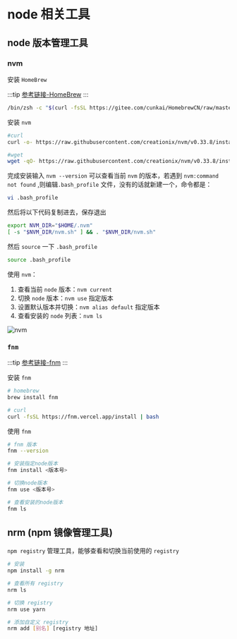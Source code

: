 # node 相关工具

## node 版本管理工具

### nvm

安装 `HomeBrew`

:::tip
[参考链接-HomeBrew](https://brew.idayer.com/)
:::

```sh
/bin/zsh -c "$(curl -fsSL https://gitee.com/cunkai/HomebrewCN/raw/master/Homebrew.sh)"
```

安装 `nvm`

```sh
#curl
curl -o- https://raw.githubusercontent.com/creationix/nvm/v0.33.8/install.sh | bash

#wget
wget -qO- https://raw.githubusercontent.com/creationix/nvm/v0.33.8/install.sh | bash
```

完成安装输入 `nvm --version` 可以查看当前 `nvm` 的版本，若遇到 `nvm:command not found` ,则编辑`.bash_profile` 文件，没有的话就新建一个，命令都是：

```sh
vi .bash_profile
```

然后将以下代码复制进去，保存退出

```sh
export NVM_DIR="$HOME/.nvm"
[ -s "$NVM_DIR/nvm.sh" ] && . "$NVM_DIR/nvm.sh"
```

然后 `source` 一下 `.bash_profile`

```sh
source .bash_profile
```

使用 `nvm`：

1. 查看当前 `node` 版本：`nvm current`
2. 切换 `node` 版本：`nvm use` 指定版本
3. 设置默认版本并切换：`nvm alias default` 指定版本
4. 查看安装的 `node` 列表：`nvm ls`

![nvm](https://steinsgate.oss-cn-hangzhou.aliyuncs.com/nvm.png)

### `fnm`

:::tip
[参考链接-fnm](https://github.com/Schniz/fnm)
:::

安装 `fnm`

```sh
# homebrew
brew install fnm

# curl
curl -fsSL https://fnm.vercel.app/install | bash
```

使用 `fnm`

```sh
# fnm 版本
fnm --version

# 安装指定node版本
fnm install <版本号>

# 切换node版本
fnm use <版本号>

# 查看安装的node版本
fnm ls
```

## nrm (npm 镜像管理工具)

`npm registry` 管理工具，能够查看和切换当前使用的 `registry`

```sh
# 安装
npm install -g nrm

# 查看所有 registry
nrm ls

# 切换 registry
nrm use yarn

# 添加自定义 registry
nrm add [别名] [registry 地址]
```
